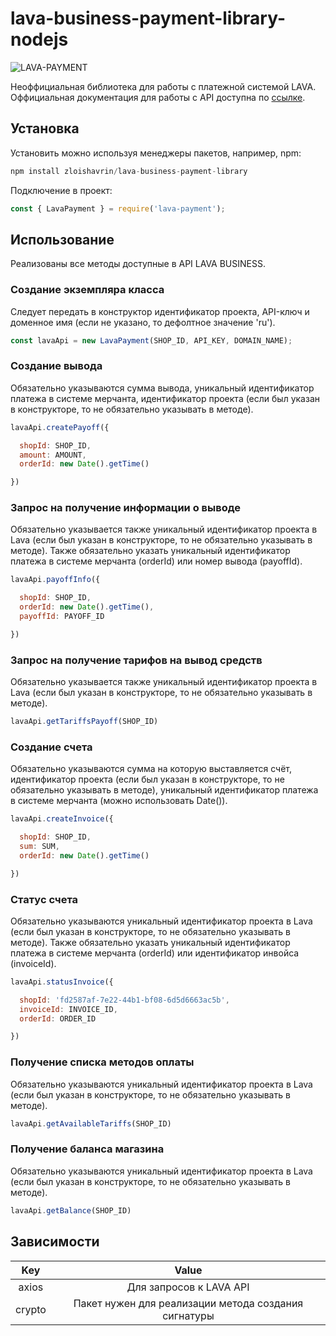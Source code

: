 # lava-business-payment-library-nodejs

![LAVA-PAYMENT](https://i.ibb.co/XDn8frs/23-1.png)

Неоффициальная библиотека для работы с платежной системой LAVA. Оффициальная документация для работы с API доступна по [ссылке](https://dev.lava.ru/).

## Установка

Установить можно используя менеджеры пакетов, например, npm:

```javascript
npm install zloishavrin/lava-business-payment-library
```

Подключение в проект:

```javascript
const { LavaPayment } = require('lava-payment');
```

## Использование

Реализованы все методы доступные в API LAVA BUSINESS.

### Создание экземпляра класса

Следует передать в конструктор идентификатор проекта, API-ключ и доменное имя (если не указано, то дефолтное значение 'ru').

```javascript
const lavaApi = new LavaPayment(SHOP_ID, API_KEY, DOMAIN_NAME);
```

### Создание вывода

Обязательно указываются сумма вывода, уникальный идентификатор платежа в системе мерчанта, идентификатор проекта (если был указан в конструкторе, то не обязательно указывать в методе).

```javascript
lavaApi.createPayoff({

  shopId: SHOP_ID,
  amount: AMOUNT,
  orderId: new Date().getTime()

})
```

### Запрос на получение информации о выводе

Обязательно указывается также уникальный идентификатор проекта в Lava (если был указан в конструкторе, то не обязательно указывать в методе). Также обязательно указать уникальный идентификатор платежа в системе мерчанта (orderId) или номер вывода (payoffId).

```javascript
lavaApi.payoffInfo({

  shopId: SHOP_ID,
  orderId: new Date().getTime(),
  payoffId: PAYOFF_ID

})
```

### Запрос на получение тарифов на вывод средств

Обязательно указывается также уникальный идентификатор проекта в Lava (если был указан в конструкторе, то не обязательно указывать в методе).

```javascript
lavaApi.getTariffsPayoff(SHOP_ID)
```

### Создание счета

Обязательно указываются сумма на которую выставляется счёт, идентификатор проекта (если был указан в конструкторе, то не обязательно указывать в методе), уникальный идентификатор платежа в системе мерчанта (можно использовать Date()).

```javascript
lavaApi.createInvoice({

  shopId: SHOP_ID,
  sum: SUM,
  orderId: new Date().getTime()

})
```

### Статус счета

Обязательно указываются уникальный идентификатор проекта в Lava (если был указан в конструкторе, то не обязательно указывать в методе). Также обязательно указать уникальный идентификатор платежа в системе мерчанта (orderId) или идентификатор инвойса (invoiceId).

```javascript
lavaApi.statusInvoice({

  shopId: 'fd2587af-7e22-44b1-bf08-6d5d6663ac5b',
  invoiceId: INVOICE_ID,
  orderId: ORDER_ID

})
```

### Получение списка методов оплаты

Обязательно указываются уникальный идентификатор проекта в Lava (если был указан в конструкторе, то не обязательно указывать в методе).

```javascript
lavaApi.getAvailableTariffs(SHOP_ID)
```

### Получение баланса магазина

Обязательно указываются уникальный идентификатор проекта в Lava (если был указан в конструкторе, то не обязательно указывать в методе).

```javascript
lavaApi.getBalance(SHOP_ID)
```

## Зависимости

Key|Value
:-----------:|:--------------------------------------------:
axios|Для запросов к LAVA API
crypto|Пакет нужен для реализации метода создания сигнатуры
